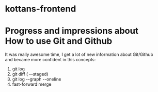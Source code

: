 # kottans-frontend

Progress and impressions about How to use Git and Github
=============================================

It was really awesome time, I get a lot of new information
about Git/Github and became more confident in this concepts:

1. git log 
2. git diff ( --staged)
3. git log --graph --oneline
4. fast-forward merge


